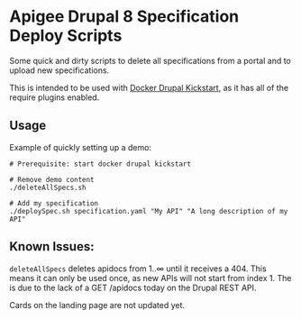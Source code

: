 # Apigee Drupal 8 Specification Deploy Scripts

Some quick and dirty scripts to delete all specifications from a portal and to 
upload new specifications.

This is intended to be used with [Docker Drupal Kickstart](https://github.com/apigee/docker-apigee-drupal-kickstart), as it has all of the require plugins enabled.

## Usage

Example of quickly setting up a demo:

```
# Prerequisite: start docker drupal kickstart

# Remove demo content
./deleteAllSpecs.sh

# Add my specification
./deploySpec.sh specification.yaml "My API" "A long description of my API"
```

## Known Issues:

`deleteAllSpecs` deletes apidocs from 1..∞ until it receives a 404. This means
it can only be used once, as new APIs will not start from index 1. The is due 
to the lack of a GET /apidocs today on the Drupal REST API.

Cards on the landing page are not updated yet.
